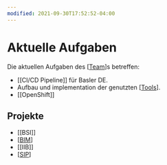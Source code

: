 ```yaml
---
modified: 2021-09-30T17:52:52-04:00
---
```


# Aktuelle Aufgaben

Die aktuellen Aufgaben des [[Team]]s betreffen:

* [[CI/CD Pipeline]] für Basler DE.
* Aufbau und implementation der genutzten [[Tools]].
* [[OpenShift]]


## Projekte

* [[BSI]]
* [[BIM]]
* [[IIB]]
* [[SIP]]


[//begin]: # "Autogenerated link references for markdown compatibility"
[Team]: Team "Team Devops Systems"
[Tools]: Tools "Tools"
[BIM]: BIM "BIM"
[SIP]: SIP "SIP"
[//end]: # "Autogenerated link references"